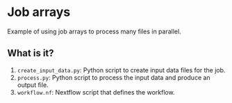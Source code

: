 # Job arrays

Example of using job arrays to process many files in parallel.


## What is it?

1. `create_input_data.py`: Python script to create input data files for the job.
1. `process.py`: Python script to process the input data and produce an output
    file.
1. `workflow.nf`: Nextflow script that defines the workflow.
